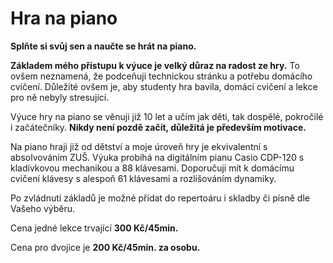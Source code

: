 [//]: # (##NAME## hra-na-piano)
[//]: # (##MENUITEM## Hra na piano)
[//]: # (##DESCRIPTION## hra na piano)
[//]: # (##QUOTE## quotes-hra-na-piano)

# Hra na piano

**Splňte si svůj sen a naučte se hrát na piano.**

**Základem mého přístupu k výuce je velký důraz na radost ze hry.** To ovšem neznamená, že podceňuji technickou stránku a potřebu domácího cvičení. Důležité ovšem je, aby studenty hra bavila, domácí cvičení a lekce pro ně nebyly stresující.

Výuce hry na piano se věnuji již 10 let a učím jak děti, tak dospělé, pokročilé i začátečníky. **Nikdy není pozdě začít, důležitá je především motivace.**

Na piano hraji již od dětství a moje úroveň hry je ekvivalentní s absolvováním ZUŠ. Výuka probíhá na digitálním pianu Casio CDP-120 s kladívkovou mechanikou a 88 klávesami. Doporučuji mít k domácímu cvičení klávesy s alespoň 61 klávesami a rozlišováním dynamiky.

Po zvládnutí základů je možné přidat do repertoáru i skladby či písně dle Vašeho výběru.

Cena jedné lekce trvající **300 Kč/45min.**

Cena pro dvojice je **200 Kč/45min. za osobu.**
